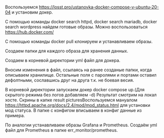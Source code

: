 Воспользуемся https://losst.pro/ustanovka-docker-compose-v-ubuntu-20-04 и установим докер.

С помощью команды docker search httpd, docker search mariadb, docker search wordpress найдем готовые образы. Можно воспользоваться https://hub.docker.com/

С помощью команды docker pull клонируем и устанавливаем образы.

Создаем папки для каждого образа для хранения данных.

Создаем в корневой директории yml файл для докера.

Вносим изменения в файл, ссылаясь на ранее созданые папки, когда описываем хранилище. Остальные поля с паролями и портами оставил дефолтными, сославшись друг на друга т.к. не боевая весия.

В корневой директории запускаем докер docker compose up.(Для скрытого режима без логов добавляем -d)
Результат смотрим на локал хосте. Скрины в капке result picturesВоспользуемся мануалом https://httpd.apache.org/docs/2.4/mod/mod_status.html для установки мод статуса.
В папке с конфигом вписываем в конфиг данные из примера.

По аналогии устанавливаем образы Grafana и Prometheus. Создаём yml файл для Рrometheus в папке err_monitor/prometheus.
